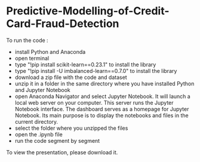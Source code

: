 # Predictive-Modelling-of-Credit-Card-Fraud-Detection

To run the code :

- install Python and Anaconda
- open terminal
- type "!pip install scikit-learn==0.23.1" to install the library
- type "!pip install -U imbalanced-learn==0.7.0" to install the library
- download a zip file with the code and dataset
- unzip it in a folder in the same directory where you have installed Python and Jupyter Notebook
- open Anaconda Navigator and select Jupyter Notebook. It will launch a local web server on your computer. This server runs the Jupyter Notebook interface. The dashboard  serves as a homepage for Jupyter Notebook. Its main purpose is to display the notebooks and files in the current directory.
- select the folder where you unzipped the files
- open the .ipynb file
- run the code segment by segment

To view the presentation, please download it.
